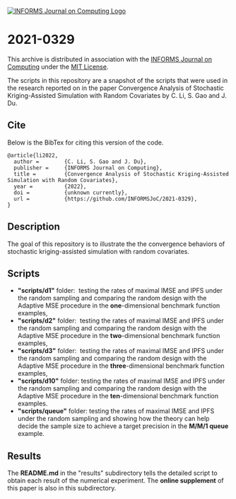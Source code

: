 [![INFORMS Journal on Computing Logo](https://INFORMSJoC.github.io/logos/INFORMS_Journal_on_Computing_Header.jpg)](https://pubsonline.informs.org/journal/ijoc)

# 2021-0329

This archive is distributed in association with the [INFORMS Journal on
Computing](https://pubsonline.informs.org/journal/ijoc) under the [MIT License](LICENSE).

The scripts in this repository are a snapshot of the scripts
that were used in the research reported on in the paper 
Convergence Analysis of Stochastic Kriging-Assisted Simulation with Random Covariates by C. Li, S. Gao and J. Du. 

## Cite

Below is the BibTex for citing this version of the code.

```
@article{li2022,
  author =        {C. Li, S. Gao and J. Du},
  publisher =     {INFORMS Journal on Computing},
  title =         {Convergence Analysis of Stochastic Kriging-Assisted Simulation with Random Covariates},
  year =          {2022},
  doi =           {unknown currently},
  url =           {https://github.com/INFORMSJoC/2021-0329},
}  
```

## Description

The goal of this repository is to illustrate the the convergence behaviors of stochastic kriging-assisted simulation with random covariates.

## Scripts

*   **"scripts/d1"** folder:  testing the rates of maximal IMSE and IPFS under the random sampling and comparing the random design with the Adaptive MSE procedure in the **one**\-dimensional benchmark function examples,
*   **"scripts/d2"** folder:  testing the rates of maximal IMSE and IPFS under the random sampling and comparing the random design with the Adaptive MSE procedure in the **two**\-dimensional benchmark function examples,
*   **"scripts/d3"** folder:  testing the rates of maximal IMSE and IPFS under the random sampling and comparing the random design with the Adaptive MSE procedure in the **three**\-dimensional benchmark function examples,
*   **"scripts/d10"** folder: testing the rates of maximal IMSE and IPFS under the random sampling and comparing the random design with the Adaptive MSE procedure in the **ten**\-dimensional benchmark function examples.
*   **"scripts/queue"** folder: testing the rates of maximal IMSE and IPFS under the random sampling and showing how the theory can help decide the sample size to achieve a target precision in the **M/M/1 queue** example.

## Results

The **README.md** in the "results" subdirectory tells the detailed script to obtain each result of the numerical experiment. The **online supplement** of this paper is also in this subdirectory.

